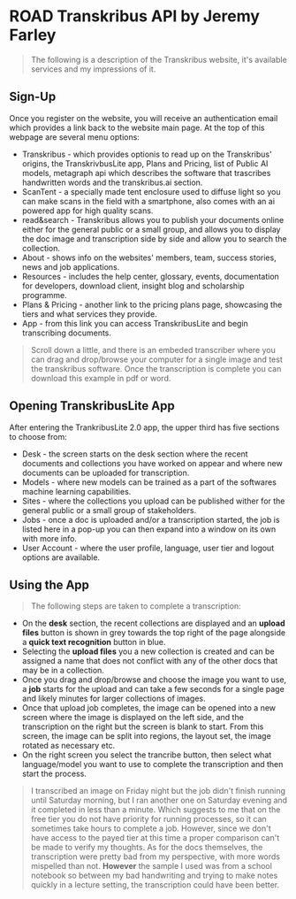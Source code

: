 # ROAD Transkribus API by Jeremy Farley

> The following is a description of the Transkribus website, it's available services and my impressions of it.

## Sign-Up
Once you register on the website, you will receive an authentication email which provides a link back to the website main page. At the top of this webpage are several menu options:

*  Transkribus - which provides optionis to read up on the Transkribus' origins, the TranskrivbusLite app, Plans and Pricing, list of Public AI models, metagraph api which describes the software that trascribes handwritten words and the transkribus.ai section.
*  ScanTent - a specially made tent enclosure used to diffuse light so you can make scans in the field with a smartphone, also comes with an ai powered app for high quality scans.
*  read&search - Transkribus allows you to publish your documents online either for the general public or a small group, and allows you to display the doc image and transcription side by side and allow you to search the collection.
*  About - shows info on the websites' members, team, success stories, news and job applications.
*  Resources - includes the help center, glossary, events, documentation for developers, download client, insight blog and scholarship programme.
*  Plans & Pricing - another link to the pricing plans page, showcasing the tiers and what services they provide.
*  App - from this link you can access TranskribusLite and begin transcribing documents.

> Scroll down a little, and there is an embeded transcriber where you can drag and drop/browse your computer for a single image and test the transkribus software. Once the transcription is complete you can download this example in pdf or word.
## Opening TranskribusLite App 
After entering the TrankribusLite 2.0 app, the upper third has five sections to choose from:

*  Desk - the screen starts on the desk section where the recent documents and collections you have worked on appear and where new documents can be uploaded for transcription.
*  Models - where new models can be trained as a part of the softwares machine learning capabilities.
*  Sites - where the collections you upload can be published wither for the general public or a small group of stakeholders.
*  Jobs -  once a doc is uploaded and/or a transcription started, the job is listed here in a pop-up you can then expand into a window on its own with more info.
*  User Account - where the user profile, language, user tier and logout options are available.

## Using the App
> The following steps are taken to complete a transcription:
*  On the __desk__ section, the recent collections are displayed and an __upload files__ button is shown in grey towards the top right of the page alongside a __quick text recognition__ button in blue.
*  Selecting the __upload files__ you a new collection is created and can be assigned a name that does not conflict with any of the other docs that may be in a collection.
*  Once you drag and drop/browse and choose the image you want to use, a __job__ starts for the upload and can take a few seconds for a single page and likely minutes for larger collections of images.
*  Once that upload job completes, the image can be opened into a new screen where the image is displayed on the left side, and the transcription on the right but the screen is blank to start. From this screen, the image can be split into regions, the layout set, the image rotated as necessary etc.
*  On the right screen you select the trancribe button, then select what language/model you want to use to complete the transcription and then start the process.
  > I transcribed an image on Friday night but the job didn't finish running until Saturday morning, but I ran another one on Saturday evening and it completed in less than a minute. Which suggests to me that on the free tier you do not have priority for running processes, so it can sometimes take hours to complete a job. However, since we don't have access to the payed tier at this time a proper comparison can't be made to verify my thoughts.
> As for the docs themselves, the transcription were pretty bad from my perspective, with more words mispelled than not. __However__ the sample I used was from a school notebook so between my bad handwriting and trying to make notes quickly in a lecture setting, the transcription could have been better.
